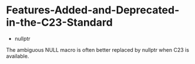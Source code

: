 # Features-Added-and-Deprecated-in-the-C23-Standard

* nullptr

The ambiguous NULL macro is often better replaced by nullptr when C23 is available.
